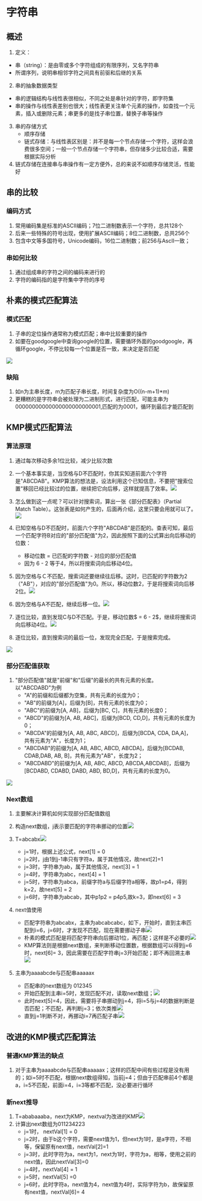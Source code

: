 # 字符串

## 概述

1. 定义：
  - 串（string）：是由零或多个字符组成的有限序列，又名字符串
  - 所谓序列，说明串相邻字符之间具有前驱和后继的关系
2. 串的抽象数据类型
  - 串的逻辑结构与线性表很相似，不同之处是串针对的字符，即字符集
  - 串的操作与线性表差别也很大；线性表更关注单个元素的操作，如查找一个元素，插入或删除元素；串更多的是找子串位置，替换子串等操作
3. 串的存储方式
	- 顺序存储
	- 链式存储：与线性表区别是：并不是每一个节点存储一个字符，这样会浪费很多空间；一般一个节点存储一个字符串，但存储多少比较合适，需要根据实际分析
4. 链式存储在连接串与串操作有一定方便外，总的来说不如顺序存储灵活，性能好

## 串的比较

### 编码方式

1. 常用编码集是标准的ASCII编码；7位二进制数表示一个字符，总共128个
2. 后来一些特殊的符号出现，使用扩展ASCII编码；8位二进制数，总共256个
3. 包含中文等多国符号，Unicode编码，16位二进制数；前256与AscII一致；

### 串如何比较

1. 通过组成串的字符之间的编码来进行的
2. 字符的编码指的是字符集中字符的序号

## 朴素的模式匹配算法

### 模式匹配

1. 子串的定位操作通常称为模式匹配；串中比较重要的操作
2. 如要在goodgoogle中查询google的位置，需要循环外面的goodgoogle，再循环google，不停比较每一个位置是否一致，来决定是否匹配

![](media/image27.png)

### 缺陷

1. 如n为主串长度，m为匹配子串长度，时间复杂度为O((n-m+1)\*m)
2. 更糟糕的是字符串会被处理为二进制形式，进行匹配，可能主串为00000000000000000000000001,匹配的为0001，循环到最后才能匹配到

## KMP模式匹配算法

### 算法原理

1. 通过每次移动多余1位比较，减少比较次数
2. 一个基本事实是，当空格与D不匹配时，你其实知道前面六个字符是\"ABCDAB\"。KMP算法的想法是，设法利用这个已知信息，不要把\"搜索位置\"移回已经比较过的位置，继续把它向后移，这样就提高了效率。![](media/image28.png)

1. 怎么做到这一点呢？可以针对搜索词，算出一张《部分匹配表》（Partial Match Table）。这张表是如何产生的，后面再介绍，这里只要会用就可以了。![](media/image29.png)
2. 已知空格与D不匹配时，前面六个字符\"ABCDAB\"是匹配的。查表可知，最后一个匹配字符B对应的\"部分匹配值\"为2，因此按照下面的公式算出向后移动的位数：
	- 移动位数 = 已匹配的字符数 - 对应的部分匹配值
	- 因为 6 - 2 等于4，所以将搜索词向后移动4位。
3. 因为空格与Ｃ不匹配，搜索词还要继续往后移。这时，已匹配的字符数为2（\"AB\"），对应的\"部分匹配值\"为0。所以，移动位数2，于是将搜索词向后移2位。![](media/image30.png)
4. 因为空格与A不匹配，继续后移一位。![](media/image31.png)
5. 逐位比较，直到发现C与D不匹配。于是，移动位数$ = 6 - 2$，继续将搜索词向后移动4位。![](media/image32.png)
6. 逐位比较，直到搜索词的最后一位，发现完全匹配，于是搜索完成。

![](media/image33.png)

### 部分匹配值获取

1. \"部分匹配值\"就是\"前缀\"和\"后缀\"的最长的共有元素的长度。以\"ABCDABD\"为例
	- \"A\"的前缀和后缀都为空集，共有元素的长度为0；
	- \"AB\"的前缀为\[A\]，后缀为\[B\]，共有元素的长度为0；
	- \"ABC\"的前缀为\[A, AB\]，后缀为\[BC, C\]，共有元素的长度0；
	- \"ABCD\"的前缀为\[A, AB, ABC\]，后缀为\[BCD, CD,D\]，共有元素的长度为0；
	- \"ABCDA\"的前缀为\[A, AB, ABC, ABCD\]，后缀为\[BCDA, CDA, DA,A\]，共有元素为\"A\"，长度为1；
	- \"ABCDAB\"的前缀为\[A, AB, ABC, ABCD, ABCDA\]，后缀为\[BCDAB, CDAB,DAB, AB, B\]，共有元素为\"AB\"，长度为2；
	- \"ABCDABD\"的前缀为\[A, AB, ABC, ABCD, ABCDA,ABCDAB\]，后缀为\[BCDABD, CDABD, DABD, ABD, BD,D\]，共有元素的长度为0。

![](media/image34.png)

### Next数组

1. 主要解决计算机如何实现部分匹配值数组
2. 构造next数组，j表示要匹配的字符串挪动的位置![](media/image35.png)
3. T=abcabx![](media/image36.png)
	- j=1时，根据上述公式，next\[1\] = 0
	- j=2时，j由1到j-1串只有字符a，属于其他情况，故next\[2\]=1
	- j=3时，字符串为ab，属于其他情况，next\[3\] = 1
	- j=4时，字符串为abc，next\[4\] = 1
	- j=5时，字符串为abca，前缀字符a与后缀字符a相等，故p1=p4，得到k=2，故next\[5\] = 2
	- j=6时，字符串为abcab，其中p1p2 = p4p5,故k=3，即next\[6\] = 3


4. next值使用
	- 匹配字符串为abcabx，主串为abcabcabc，如下，开始时，直到主串匹配到i=6，j=6时，才发现不匹配，现在需要挪动子串![](media/image37.png)
	- 朴素的模式匹配是将匹配字符串向后挪动1位，再匹配；这样是不必要的![](media/image38.png)
	- KMP算法则是根据next数组，来判断移动位置数，根据数组可以得到j=6时，next\[6]= 3，因此需要在匹配字符串j=3开始匹配；即不再回溯主串![](media/image39.png)

5. 主串为aaaabcde与匹配串aaaaax
	- 匹配串的next数组为  012345
	- 开始匹配到主串i=5时，发现匹配不对，读取next数组；![](media/image40.png)
	- 此时next\[5\]=4，因此，需要将子串挪动到j=4，将i=5与j=4的数据判断是否匹配；不匹配，再判断j=3；依次类推![](media/image41.png)
	- 直到j=1判断不对，再挪动i=7再匹配子串![](media/image42.png)

## 改进的KMP模式匹配算法

### 普通KMP算法的缺点

1. 对于主串为aaaabcde与匹配串aaaaax；这样的匹配中间有些过程是没有用的；如i=5时不匹配，根据next数组得知，当前j=4；但由于匹配串前4个都是a，i=5不匹配，前面i=4，i=3等都不匹配，没必要进行循环

### 新next推导

1. T=ababaaaba，next为KMP，nextval为改进的KMP![](media/image43.png)
2. 计算出next数组为011234223
	- j=1时， nextVal\[1\] = 0
	- j=2时，由于b这个字符，需要next值为1，但next为1时，是a字符，不相等，保留原有next值，nextVal\[2\]=1
	- j=3时，此时字符为a，next为1，next为1时，字符为a，相等，使用之前的next值，因此nextVal[3]=0
	- j=4时，nextVal\[4\] = 1
	- j=5时，nextVal\[5\] =0
	- j=6时，此时字符a，next值为4，next值为4时，实际字符为b，故保留原有next值，nextVal\[6]= 4
